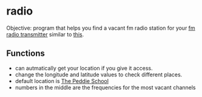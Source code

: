 # radio

Objective: program that helps you find a vacant fm radio station for your [fm radio transmitter](https://www.amazon.com/FM-Transmitters-MP3-Player-Accessories/b?ie=UTF8&node=13981621)
similar to [this](https://radio-locator.com/cgi-bin/vacant).

## Functions
- can autmatically get your location if you give it access.
- change the longitude and latitude values to check different places.
- default location is [The Peddie School](https://www.peddie.org/)
- numbers in the middle are the frequencies for the most vacant channels
